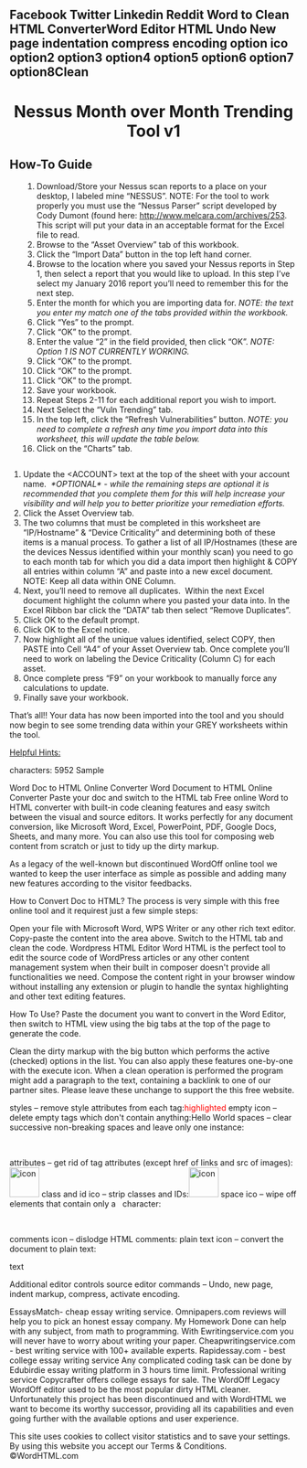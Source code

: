 Facebook
Twitter
Linkedin
Reddit
Word to Clean HTML ConverterWord Editor HTML
Undo New page indentation compress encoding 
option ico
option2 
option3
option4 
option5
option6 
option7
option8Clean
-
<h1 style="text-align: center;">Nessus Month over Month Trending Tool v1</h1>
<h2>How-To Guide</h2>
<ol>
<ol>
<li>Download/Store your Nessus scan reports to a place on your desktop, I labeled mine &ldquo;NESSUS&rdquo;. NOTE: For the tool to work properly you must use the &ldquo;Nessus Parser&rdquo; script developed by Cody Dumont (found here: <a href="http://www.melcara.com/archives/253">http://www.melcara.com/archives/253</a>.&nbsp; This script will put your data in an acceptable format for the Excel file to read.<img src="https://github.com/njfanelli/Nessus-Metrics/blob/master/Image-NessusParser.png" alt="" /></li>
<li>Browse to the &ldquo;Asset Overview&rdquo; tab of this workbook.<img src="https://github.com/njfanelli/Nessus-Metrics/blob/master/Image-AssetOverview.png" alt="" /></li>
<li>Click the &ldquo;Import Data&rdquo; button in the top left hand corner.<img src="https://github.com/njfanelli/Nessus-Metrics/blob/master/Image-Import.png" alt="" /></li>
<li>Browse to the location where you saved your Nessus reports in Step 1, then select a report that you would like to upload. In this step I&rsquo;ve select my January 2016 report you&rsquo;ll need to remember this for the next step.<img src="https://github.com/njfanelli/Nessus-Metrics/blob/master/Image-Upload.png" alt="" /></li>
<li>Enter the month for which you are importing data for. <em>NOTE: the text you enter my match one of the tabs provided within the workbook.<img src="https://github.com/njfanelli/Nessus-Metrics/blob/master/Image-UploadName.png" alt="" /></em></li>
<li>Click &ldquo;Yes&rdquo; to the prompt.<img src="https://github.com/njfanelli/Nessus-Metrics/blob/master/Image-UploadConfirm.png" alt="" /></li>
<li>Click &ldquo;OK&rdquo; to the prompt.<img src="https://github.com/njfanelli/Nessus-Metrics/blob/master/Image-UploadOK.png" alt="" /></li>
<li>Enter the value &ldquo;2&rdquo; in the field provided, then click &ldquo;OK&rdquo;. <em>NOTE: Option 1 IS NOT CURRENTLY WORKING.<img src="https://github.com/njfanelli/Nessus-Metrics/blob/master/Image-UploadType.png" alt="" /></em></li>
<li>Click &ldquo;OK&rdquo; to the prompt.<img src="https://github.com/njfanelli/Nessus-Metrics/blob/master/Image-UploadNow.png" alt="" /></li>
<li>Click &ldquo;OK&rdquo; to the prompt.<img src="https://github.com/njfanelli/Nessus-Metrics/blob/master/Image-UploadResults.png" alt="" /></li>
<li>Click &ldquo;OK&rdquo; to the prompt.<img src="https://github.com/njfanelli/Nessus-Metrics/blob/master/Image-UploadDone.png" alt="" /></li>
<li>Save your workbook.</li>
<li>Repeat Steps 2-11 for each additional report you wish to import.</li>
<li>Next Select the &ldquo;Vuln Trending&rdquo; tab.<img src="https://github.com/njfanelli/Nessus-Metrics/blob/master/Image-VulnTab.png" alt="" /></li>
<li>In the top left, click the &ldquo;Refresh Vulnerabilities&rdquo; button. <em>NOTE: you need to complete a refresh any time you import data into this worksheet, this will update the table below.<img src="https://github.com/njfanelli/Nessus-Metrics/blob/master/Image-VulnRefresh.png" alt="" /></em></li>
<li>Click on the &ldquo;Charts&rdquo; tab.</li>
</ol>
</ol>
<p><img src="https://github.com/njfanelli/Nessus-Metrics/blob/master/Image-Chart.png" alt="" /></p>
<ol>
<li>Update the &lt;ACCOUNT&gt; text at the top of the sheet with your account name.&nbsp; <em>*OPTIONAL* - while the remaining steps are optional it is recommended that you complete them for this will help increase your visibility and will help you to better prioritize your remediation efforts.<img src="https://github.com/njfanelli/Nessus-Metrics/blob/master/Image-Dashboard.png" alt="" /></em></li>
<li>Click the Asset Overview tab.<img src="https://github.com/njfanelli/Nessus-Metrics/blob/master/Image-AssetOverview.png" alt="" /></li>
<li>The two columns that must be completed in this worksheet are &ldquo;IP/Hostname&rdquo; &amp; &ldquo;Device Criticality&rdquo; and determining both of these items is a manual process. To gather a list of all IP/Hostnames (these are the devices Nessus identified within your monthly scan) you need to go to each month tab for which you did a data import then highlight &amp; COPY all entries within column &ldquo;A&rdquo; and paste into a new excel document.&nbsp; NOTE: Keep all data within ONE Column.</li>
<li>Next, you&rsquo;ll need to remove all duplicates.&nbsp; Within the next Excel document highlight the column where you pasted your data into. In the Excel Ribbon bar click the &ldquo;DATA&rdquo; tab then select &ldquo;Remove Duplicates&rdquo;.&nbsp;<img src="https://github.com/njfanelli/Nessus-Metrics/blob/master/Image-AssetDup.png" alt="" /></li>
<li>Click OK to the default prompt.<img src="https://github.com/njfanelli/Nessus-Metrics/blob/master/Image-DupsPrompt.png" alt="" /></li>
<li>Click OK to the Excel notice.<img src="https://github.com/njfanelli/Nessus-Metrics/blob/master/Image-DupOK.png" alt="" /></li>
<li>Now highlight all of the unique values identified, select COPY, then PASTE into Cell &ldquo;A4&rdquo; of your Asset Overview tab. Once complete you&rsquo;ll need to work on labeling the Device Criticality (Column C) for each asset.<img src="https://github.com/njfanelli/Nessus-Metrics/blob/master/Image-AssetCopy.png" alt="" /></li>
<li>Once complete press &ldquo;F9&rdquo; on your workbook to manually force any calculations to update.</li>
<li>Finally save your workbook.</li>
</ol>
<p>That&rsquo;s all!! Your data has now been imported into the tool and you should now begin to see some trending data within your GREY worksheets within the tool.</p>
<p><u>Helpful Hints:</u></p>
characters: 5952
Sample
 
Word Doc to HTML Online Converter
Word Document to HTML Online Converter
Paste your doc and switch to the HTML tab
Free online Word to HTML converter with built-in code cleaning features and easy switch between the visual and source editors. It works perfectly for any document conversion, like Microsoft Word, Excel, PowerPoint, PDF, Google Docs, Sheets, and many more. You can also use this tool for composing web content from scratch or just to tidy up the dirty markup.

As a legacy of the well-known but discontinued WordOff online tool we wanted to keep the user interface as simple as possible and adding many new features according to the visitor feedbacks.

How to Convert Doc to HTML?
The process is very simple with this free online tool and it requirest just a few simple steps:

Open your file with Microsoft Word, WPS Writer or any other rich text editor.
Copy-paste the content into the area above.
Switch to the HTML tab and clean the code.
Wordpress HTML Editor
Word HTML is the perfect tool to edit the source code of WordPress articles or any other content management system when their built in composer doesn't provide all functionalities we need. Compose the content right in your browser window without installing any extension or plugin to handle the syntax highlighting and other text editing features.

How To Use?
Paste the document you want to convert in the Word Editor, then switch to HTML view using the big tabs at the top of the page to generate the code.

Clean the dirty markup with the big button which performs the active (checked) options in the list. You can also apply these features one-by-one with the execute icon. When a clean operation is performed the program might add a paragraph to the text, containing a backlink to one of our partner sites. Please leave these unchange to support the this free website.

styles  –  remove style attributes from each tag:<span style="color: red;">highlighted</span>
empty icon  –  delete empty tags which don't contain anything:<span>Hello<span></span> World</span>
spaces  –  clear successive non-breaking spaces and leave only one instance:<p>&nbsp;&nbsp;&nbsp;&nbsp;&nbsp;</p>
attributes  –  get rid of tag attributes (except href of links and src of images):<img src="/icon.png" alt="icon" width="52" height="52" id="pic52" />
class and id ico  –  strip classes and IDs:<img id="pic52" class="right" src="/icon.png" alt="icon" width="52" />
space ico  –  wipe off elements that contain only a &nbsp; character:<p>&nbsp;</p>
comments  icon  –  dislodge HTML comments:<!-- comment -->
plain text icon  –  convert the document to plain text:<p><span class="header">text</span></p>
Additional editor controls
source editor commands  –  Undo, new page, indent markup, compress, activate encoding.

EssaysMatch- cheap essay writing service.
Omnipapers.com reviews will help you to pick an honest essay company.
My Homework Done can help with any subject, from math to programming.
With Ewritingservice.com you will never have to worry about writing your paper.
Cheapwritingservice.com - best writing service with 100+ available experts.
Rapidessay.com - best college essay writing service
Any complicated coding task can be done by Edubirdie essay writing platform in 3 hours time limit.
Professional writing service Copycrafter offers college essays for sale.
The WordOff Legacy
WordOff editor used to be the most popular dirty HTML cleaner. Unfortunately this project has been discontinued and with WordHTML we want to become its worthy successor, providing all its capabilities and even going further with the available options and user experience.

This site uses cookies to collect visitor statistics and to save your settings.
By using this website you accept our Terms & Conditions.
©WordHTML.com
